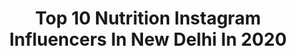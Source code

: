 ---
title: Top 10 Nutrition Instagram Influencers In New Delhi In 2020
description: >-
  Find top nutrition Instagram influencers in New Delhi in 2020. Most popular hashtags: #fashion #newdelhi #model #instagood.
platform: Instagram
hits: 9
text_top: Discover the top-rated Instagram accounts on inBeat.
text_bottom: inBeat has 9 Instagram influencers like this in New Delhi, India for you to collaborate.
profiles:
  - username: "miss_jules_lifestyle"
    fullname: >-
      🌸 Jules | Influencer 🌸
    bio: >-
      Lifestyle, Beauty, Fashion, Travel @akshay.xplorer ❤️ DM/Email for collabs or features Always back and forth from the US to India ❤️
    location: "India"
    followers: 28578
    engagement: 249
    commentsToLikes: 0.016841
    id: ck9hb9ak9fw310j78ml6539u8
    verified: false
    hashtags: "#smilesbylumiere, #beautycare, #indiafashion, #lumieredentalstudio"
  - username: "kanika868"
    fullname: >-
      Kirandeep Kaur
    bio: >-
      By grace through faith💫 •Fashion,Beauty & Travel Blogger 📧kanikakaur10@gmail.com 👻Snapchat-kirandeep10 📍New Delhi,India
    location: "India"
    followers: 787229
    engagement: 336
    commentsToLikes: 0.010609
    id: ck5zuhjxn2dcy0i14adj8104w
    verified: false
    hashtags: "#digitekringlight, #fitnessrefreshed, #ringlight, #reel"
  - username: "ashwaryabhutani"
    fullname: >-
      Aishwarya Bhutani
    bio: >-
      ;Model | Living&Loving ✨ •Fashion•Lifestyle•Travel 🌍 🎓Economics, Du 📍New Delhi
    location: "India"
    followers: 4481
    engagement: 1040
    commentsToLikes: 0.050088
    id: ck0uaq701cvhl0i19ov2abkwy
    verified: false
    hashtags: "#blog, #yourebeautiful, #lifestyle, #model"
  - username: "namrata_pathania"
    fullname: >-
      Namrata Pathania
    bio: >-
      I love creating content and sharing with the world! 📧: namratapathania.np@gmail.com 📍: New Delhi, India
    location: "India"
    followers: 198571
    engagement: 105
    commentsToLikes: 0.062437
    id: ck0w3ij7ytl960i19v7k7vg6k
    verified: false
    hashtags: "#reels, #indianfashion, #viral, #ethnic"
  - username: "thegastronomicquest"
    fullname: >-
      T . G . Q .
    bio: >-
      W. @simran_isha & @akanshathapliyal 🍽️ Life is a combination of magic and food & we can swear food has more magic than Hogwarts 🍽️|📍New Delhi, IND
    location: "India"
    followers: 3447
    engagement: 1486
    commentsToLikes: 1.016691
    id: ck5cbpdjafwwl0i11xafrwr8z
    verified: false
    hashtags: "#foodshot, #foodporn, #coffeetime, #delhigram"
  - username: "bineetkaurr"
    fullname: >-
      Bineet Kaur
    bio: >-
      📍new delhi Let’s fly
    location: "India"
    followers: 5383
    engagement: 750
    commentsToLikes: 0.027752
    id: ck6tmmgrp84470j710cbl020n
    verified: false
    hashtags: "#dancer, #art, #movement, #shakti"
  - username: "hansoloandsoami"
    fullname: >-
      Aditya Wadhawan (Lucifer)
    bio: >-
      Caption king. My ex made my instagram account, that's the only good thing she did🤰🏻 LOTR. A7x. ManUtd. Delhi/Gurgaon, India 📍
    location: "India"
    followers: 53741
    engagement: 1670
    commentsToLikes: 0.017096
    id: ck5pyh2u0vzg80i11ekrij88n
    verified: false
    hashtags: "#bts, #telaviv, #gym, #starwars"
  - username: "gunjan_kunwar99"
    fullname: >-
      👑Gunjan Kunwar(Naina)👑
    bio: >-
      
    location: "India"
    followers: 121218
    engagement: 694
    commentsToLikes: 0.023240
    id: ck134pydxxmz30i19nk0mk2ds
    verified: false
    hashtags: "#goodvibesonly, #fashionista, #newpostalert, #newdelhi"
  - username: "delhi_streets_food"
    fullname: >-
      Foodie Ashwani
    bio: >-
      My Cafe @rabbitleecafe Khata😋 Rahe Mera Mn, Pita 🍺 Rahe Mera Dil, Yaar Just🥂 Chill, Sweet Lover 🍨 #Foodieashwani 👇Dm or Mail👇 Invite / Promo / Collab
    location: "India"
    followers: 29535
    engagement: 827
    commentsToLikes: 0.029387
    id: ck8t6nxq2e95e0j7887175pte
    verified: false
    hashtags: "#delhistreetfood, #likeforlikes, #food, #foodieashwani"
  - username: "nicolehuber90"
    fullname: >-
      Nicole Huber
    bio: >-
      ☆Health & Nutrition Coach IIN® ⍙ Yoga Teacher RYT500 ♡Facilitadora del Sistema Isha® ≛Centro de Bienestar @c.u.m.a.n.a ♡Eco Life Encontrando libertad☆
    location: "India"
    followers: 111964
    engagement: 242
    commentsToLikes: 0.096602
    id: ck0u9t977altr0i191ky8lq95
    verified: true
    hashtags: "#novaseo, #temerecestodo, #ohyeah, #volveraloesencial"
---